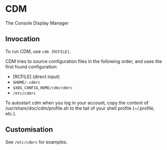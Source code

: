 # CDM

The Console Display Manager

## Invocation

To run CDM, use `cdm [RCFILE]`.

CDM tries to source configuration files in the following order, and uses
the first found configuration:

* [RCFILE] (direct input)
* `$HOME/.cdmrc`
* `$XDG_CONFIG_HOME/cdm/cdmrc`
* `/etc/cdmrc`

To autostart cdm when you log in your account, copy the content of
/usr/share/doc/cdm/profile.sh to the tail of your shell profile (~/.profile,
etc.).

## Customisation

See `/etc/cdmrc` for examples.
